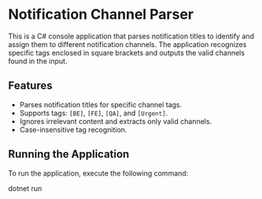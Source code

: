 # Notification Channel Parser

This is a C# console application that parses notification titles to identify and assign them to different notification channels. The application recognizes specific tags enclosed in square brackets and outputs the valid channels found in the input.

## Features

- Parses notification titles for specific channel tags.
- Supports tags: `[BE]`, `[FE]`, `[QA]`, and `[Urgent]`.
- Ignores irrelevant content and extracts only valid channels.
- Case-insensitive tag recognition.

## Running the Application
To run the application, execute the following command:

dotnet run
